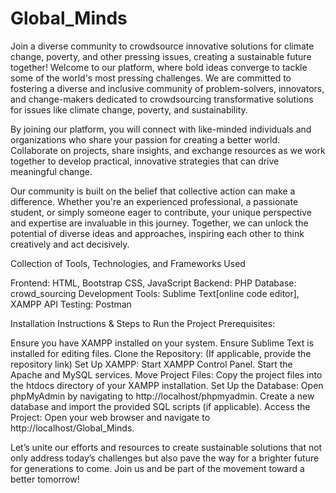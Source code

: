 # Global_Minds
Join a diverse community to crowdsource innovative solutions for climate change, poverty, and other pressing issues, creating a sustainable future together!
Welcome to our platform, where bold ideas converge to tackle some of the world's most pressing challenges. We are committed to fostering a diverse and inclusive community of problem-solvers, innovators, and change-makers dedicated to crowdsourcing transformative solutions for issues like climate change, poverty, and sustainability.

By joining our platform, you will connect with like-minded individuals and organizations who share your passion for creating a better world. Collaborate on projects, share insights, and exchange resources as we work together to develop practical, innovative strategies that can drive meaningful change.

Our community is built on the belief that collective action can make a difference. Whether you're an experienced professional, a passionate student, or simply someone eager to contribute, your unique perspective and expertise are invaluable in this journey. Together, we can unlock the potential of diverse ideas and approaches, inspiring each other to think creatively and act decisively.


Collection of Tools, Technologies, and Frameworks Used

Frontend: HTML, Bootstrap CSS, JavaScript
Backend: PHP
Database: crowd_sourcing
Development Tools: Sublime Text[online code editor], XAMPP
API Testing: Postman

Installation Instructions & Steps to Run the Project
Prerequisites:

Ensure you have XAMPP installed on your system.
Ensure Sublime Text is installed for editing files.
Clone the Repository: (If applicable, provide the repository link)
Set Up XAMPP:
Start XAMPP Control Panel.
Start the Apache and MySQL services.
Move Project Files:
Copy the project files into the htdocs directory of your XAMPP installation.
Set Up the Database:
Open phpMyAdmin by navigating to http://localhost/phpmyadmin.
Create a new database and import the provided SQL scripts (if applicable).
Access the Project:
Open your web browser and navigate to http://localhost/Global_Minds.

Let’s unite our efforts and resources to create sustainable solutions that not only address today’s challenges but also pave the way for a brighter future for generations to come. Join us and be part of the movement toward a better tomorrow!


